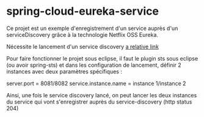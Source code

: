 # spring-cloud-eureka-service

Ce projet est un exemple d'enregistrement d'un service auprès d'un serviceDiscovery grâce à la technologie Netflix OSS Eureka.

Nécessite le lancement d'un service discovery [a relative link](Spring-cloud-eureka-serviceDiscovery/README.md)

Pour faire fonctionner le projet sous eclipse, il faut le plugin sts sous eclipse (ou avoir spring-sts) et dans les configuration de lancement, définir 2 instances avec deux paramètres spécifiques :

server.port = 8081/8082
service.instance.name = instance 1/instance 2

Ainsi, une fois le service discovery lancé, on peut lancer les deux instances du service qui vont s'enregistrer auprès du service-discovery (http status 204)
